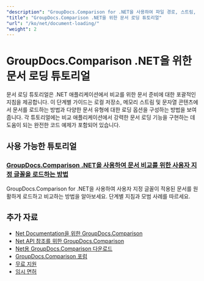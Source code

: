 ```yaml
---
"description": "GroupDocs.Comparison for .NET을 사용하여 파일 경로, 스트림, 문자열 등 다양한 소스에서 문서를 로드하는 방법을 알아보세요."
"title": "GroupDocs.Comparison .NET을 위한 문서 로딩 튜토리얼"
"url": "/ko/net/document-loading/"
"weight": 2
---
```


# GroupDocs.Comparison .NET을 위한 문서 로딩 튜토리얼

문서 로딩 튜토리얼은 .NET 애플리케이션에서 비교를 위한 문서 준비에 대한 포괄적인 지침을 제공합니다. 이 단계별 가이드는 로컬 저장소, 메모리 스트림 및 문자열 콘텐츠에서 문서를 로드하는 방법과 다양한 문서 유형에 대한 로딩 옵션을 구성하는 방법을 보여줍니다. 각 튜토리얼에는 비교 애플리케이션에서 강력한 문서 로딩 기능을 구현하는 데 도움이 되는 완전한 코드 예제가 포함되어 있습니다.

## 사용 가능한 튜토리얼

### [GroupDocs.Comparison .NET을 사용하여 문서 비교를 위한 사용자 지정 글꼴을 로드하는 방법](./load-custom-fonts-document-comparison-groupdocs-net/)
GroupDocs.Comparison for .NET을 사용하여 사용자 지정 글꼴이 적용된 문서를 원활하게 로드하고 비교하는 방법을 알아보세요. 단계별 지침과 모범 사례를 따르세요.

## 추가 자료

- [Net Documentation을 위한 GroupDocs.Comparison](https://docs.groupdocs.com/comparison/net/)
- [Net API 참조를 위한 GroupDocs.Comparison](https://reference.groupdocs.com/comparison/net/)
- [Net용 GroupDocs.Comparison 다운로드](https://releases.groupdocs.com/comparison/net/)
- [GroupDocs.Comparison 포럼](https://forum.groupdocs.com/c/comparison)
- [무료 지원](https://forum.groupdocs.com/)
- [임시 면허](https://purchase.groupdocs.com/temporary-license/)